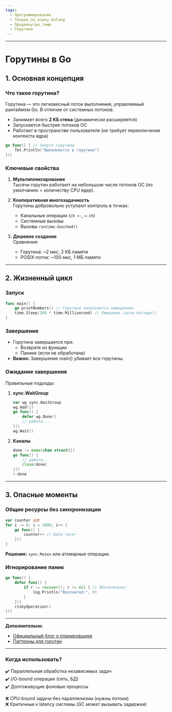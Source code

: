 ```yaml
---
tags:
  - Программирование
  - Теория_по_языку_Golang
  - Продвинутые_темы
  - Горутины
---
```


---

# **Горутины в Go**

## **1. Основная концепция**
### **Что такое горутина?**
Горутина — это легковесный поток выполнения, управляемый рантаймом Go. В отличие от системных потоков:
- Занимает всего **2 КБ стека** (динамически расширяется)
- Запускается быстрее потоков ОС
- Работает в пространстве пользователя (не требует переключения контекста ядра)

```go
go func() { // Запуск горутины
    fmt.Println("Выполняется в горутине")
}()
```

### **Ключевые свойства**
1. **Мультиплексирование**  
   Тысячи горутин работают на небольшом числе потоков ОС (по умолчанию = количеству CPU ядер).

2. **Кооперативная многозадачность**  
   Горутины добровольно уступают контроль в точках:
   - Канальные операции (`ch <-`, `<-ch`)
   - Системные вызовы
   - Вызовы `runtime.Gosched()`

3. **Дешевое создание**  
   Сравнение:
   - Горутина: ~2 мкс, 2 КБ памяти
   - POSIX-поток: ~100 мкс, 1 МБ памяти

---

## **2. Жизненный цикл**
### **Запуск**
```go
func main() {
    go printNumbers() // Горутина запускается немедленно
    time.Sleep(100 * time.Millisecond) // Ожидание (анти-паттерн!)
}
```

### **Завершение**
- Горутина завершается при:
  - Возврате из функции
  - Панике (если не обработана)
- **Важно:** Завершение main() убивает все горутины.

### **Ожидание завершения**
Правильные подходы:
1. **sync.WaitGroup**
   ```go
   var wg sync.WaitGroup
   wg.Add(1)
   go func() {
       defer wg.Done()
       // работа...
   }()
   wg.Wait()
   ```

2. **Каналы**
   ```go
   done := make(chan struct{})
   go func() {
       // работа...
       close(done)
   }()
   <-done
   ```

---

## **3. Опасные моменты**
### **Общие ресурсы без синхронизации**
```go
var counter int
for i := 0; i < 1000; i++ {
    go func() {
        counter++ // Data race!
    }()
}
```
**Решение:** `sync.Mutex` или атомарные операции.

### **Игнорирование паник**
```go
go func() {
    defer func() {
        if r := recover(); r != nil { // Обязательно!
            log.Println("Recovered:", r)
        }
    }()
    riskyOperation()
}()
```

---

**Дополнительно:**  
- [Официальный блог о планировщике](https://go.dev/doc/scheduler)  
- [Паттерны для горутин](https://github.com/golang/go/wiki/CommonMistakes)  

---

### **Когда использовать?**
✔️ Параллельная обработка независимых задач  
✔️ I/O-bound операции (сеть, БД)  
✔️ Долгоживущие фоновые процессы  

❌ CPU-bound задачи без параллелизма (нужны потоки)  
❌ Критичные к latency системы (GC может вызывать задержки)